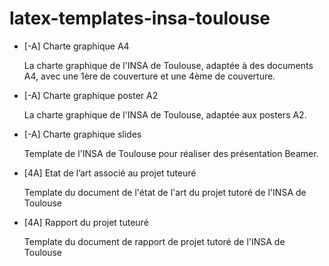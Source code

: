 # latex-templates-insa-toulouse

 - [-A] Charte graphique A4
 
   La charte graphique de l'INSA de Toulouse, adaptée à des documents A4, avec une 1ère de couverture et une 4ème de couverture.

 - [-A] Charte graphique poster A2

   La charte graphique de l'INSA de Toulouse, adaptée aux posters A2.

 - [-A] Charte graphique slides

   Template de l'INSA de Toulouse pour réaliser des présentation Beamer.

 - [4A] Etat de l’art associé au projet tuteuré
 
   Template du document de l'état de l'art du projet tutoré de l'INSA de Toulouse 

 - [4A] Rapport du projet tuteuré

   Template du document de rapport de projet tutoré de l'INSA de Toulouse 
